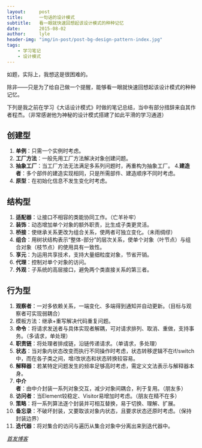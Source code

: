 ```yaml
---
layout:     post
title:      一句话的设计模式
subtitle:   看一眼就快速回想起该设计模式的种种记忆
date:       2015-08-02
author:     lyle
header-img: "img/in-post/post-bg-design-pattern-index.jpg"
tags:
    - 学习笔记
    - 设计模式
---
```


如题，实际上，我想这是很困难的。

除非——只是为了给自己做一个提醒，能够看一眼就快速回想起该设计模式的种种记忆。

下列是我之前在学习《大话设计模式》时做的笔记总结，当中有部分措辞来自其作者程杰。（非常感谢他为神秘的设计模式搭建了如此平滑的学习通道）

## 创建型

1. **单例**：只需一个实例时考虑。
2. **工厂方法**：一般先用工厂方法解决对象创建问题。
3. **抽象工厂**：当工厂方法无法满足多系列问题时，再重构为抽象工厂。
4.**建造者**：多个部件的建造实现相同，只是所需部件、建造顺序不同时考虑。
5. **原型**：在初始化信息不发生变化时考虑。


## 结构型

1. **适配器**：让接口不相容的类能协同工作。（亡羊补牢）
2. **装饰**：动态增加单个对象的额外职责，比生成子类更灵活。
3. **桥接**：使继承关系更改为组合关系，使两者可独立变化。（未雨绸缪）
4. **组合**：用树状结构表示“整体-部分”的层次关系，使单个对象（叶节点）与组合对象（枝节点）的使用具有一致性。
5. **享元**：为运用共享技术，支持大量细粒度对象，节省开销。
6. **代理**：控制对单个对象的访问。
7. **外观**：子系统的高层接口，避免两个类直接关系的第三者。

## 行为型

1. **观察者**：一对多依赖关系，一端变化、多端得到通知并自动更新。（目标与观察者可实现弱耦合）
2. 模板方法：继承+重写解决代码重复问题。
3. **命令**：将请求发送者与具体实现者解耦，可对请求排列、取消、重做，支持事务。（多请求，单处理）
4. **职责链**：将处理者排成链，沿链传递请求。（单请求，多处理）
5. **状态**：当对象内状态改变而执行不同操作时考虑，状态转移逻辑不在if/switch中，而在各子类之间，增/改状态和状态转换较容易。
6. **解释器**：若某特定问题发生的频率足够高时考虑，需定义文法表示与解释器本身。
7. **中介者**：由中介封装一系列对象交互，减少对象间耦合，利于复用。（朋友多）
8. **访问者**：当Element较稳定、Visitor易增加时考虑。（朋友在精不在多）
9. **策略**：将一系列算法逐个封装并可相互替换，易于切换、理解、扩展。
10. **备忘录**：不破坏封装，又要取该对象内状态，且要求状态还原时考虑。（保持封装边界）
11. **迭代器**：将对集合的访问与遍历从集合对象中分离出来到迭代器中。

*[首发博客](https://www.cnblogs.com/lzhlyle/p/4696645.html)*
